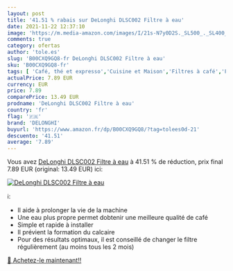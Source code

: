 ```yaml
---
layout: post
title: '41.51 % rabais sur DeLonghi DLSC002 Filtre à eau'
date: 2021-11-22 12:37:10
image: 'https://m.media-amazon.com/images/I/21s-N7y0D2S._SL500_._SL400_.jpg'
comments: true
category: ofertas
author: 'tole.es'
slug: 'B00CXQ9GQ8-fr DeLonghi DLSC002 Filtre à eau'
sku: 'B00CXQ9GQ8-fr'
tags: [ 'Café, thé et expresso','Cuisine et Maison','Filtres à café','Filtres à café réutilisables','Pièces pour machines à café','delonghi', ]
actualPrice: 7.89 EUR
currency: EUR
price: 7.89
comparePrice: 13.49 EUR
prodname: 'DeLonghi DLSC002 Filtre à eau'
country: 'fr'
flag: '🇫🇷'
brand: 'DELONGHI'
buyurl: 'https://www.amazon.fr/dp/B00CXQ9GQ8/?tag=tolees0d-21'
descuento: '41.51'
average: '7.89'
---
```


Vous avez [DeLonghi DLSC002 Filtre à eau](https://www.amazon.fr/dp/B00CXQ9GQ8/?tag=tolees0d-21)  à  41.51 % de réduction, prix final  7.89 EUR (original: 13.49 EUR) ici:

[![DeLonghi DLSC002 Filtre à eau](https://m.media-amazon.com/images/I/21s-N7y0D2S._SL500_._SL400_.jpg)](https://www.amazon.fr/dp/B00CXQ9GQ8/?tag=tolees0d-21)

ℹ️:

- Il aide à prolonger la vie de la machine
- Une eau plus propre permet dobtenir une meilleure qualité de café
- Simple et rapide à installer
- Il prévient la formation du calcaire
- Pour des résultats optimaux, il est conseillé de changer le filtre régulièrement (au moins tous les 2 mois)

[🛒 Achetez-le maintenant!!](https://www.amazon.fr/dp/B00CXQ9GQ8/?tag=tolees0d-21)
